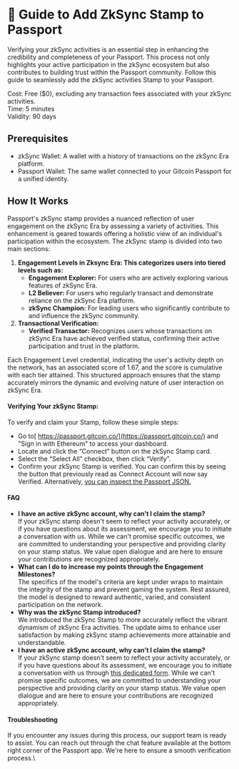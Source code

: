 # 🔌 Guide to Add ZkSync Stamp to Passport

Verifying your zkSync activities is an essential step in enhancing the credibility and completeness of your Passport. This process not only highlights your active participation in the zkSync ecosystem but also contributes to building trust within the Passport community. Follow this guide to seamlessly add the zkSync activities Stamp to your Passport.

Cost: Free ($0), excluding any transaction fees associated with your zkSync activities.\
Time: 5 minutes\
Validity: 90 days

## Prerequisites

* zkSync Wallet: A wallet with a history of transactions on the zkSync Era platform.
* Passport Wallet: The same wallet connected to your Gitcoin Passport for a unified identity.

## How It Works

Passport's zkSync stamp provides a nuanced reflection of user engagement on the zkSync Era by assessing a variety of activities. This enhancement is geared towards offering a holistic view of an individual's participation within the ecosystem. The zkSync stamp is divided into two main sections:

1. **Engagement Levels in Zksync Era: This categorizes users into tiered levels such as:**
   * **Engagement Explorer:** For users who are actively exploring various features of zkSync Era.
   * **L2 Believer:** For users who regularly transact and demonstrate reliance on the zkSync Era platform.
   * **zkSync Champion:** For leading users who significantly contribute to and influence the zkSync community.
2. **Transactional Verification:**
   * **Verified Transactor:** Recognizes users whose transactions on zkSync Era have achieved verified status, confirming their active participation and trust in the platform.

Each Engagement Level credential, indicating the user's activity depth on the network, has an associated score of 1.67, and the score is cumulative with each tier attained. This structured approach ensures that the stamp accurately mirrors the dynamic and evolving nature of user interaction on zkSync Era.

#### Verifying Your zkSync Stamp:

To verify and claim your Stamp, follow these simple steps:

* Go to[ https://passport.gitcoin.co/](https://passport.gitcoin.co/) and "Sign in with Ethereum" to access your dashboard.
* Locate and click the “Connect” button on the zkSync Stamp card.
* Select the “Select All” checkbox, then click “Verify”.
* Confirm your zkSync Stamp is verified. You can confirm this by seeing the button that previously read as Connect Account will now say Verified. Alternatively, [you can inspect the Passport JSON.​](https://support.gitcoin.co/gitcoin-knowledge-base/gitcoin-passport/common-questions/how-to-access-your-passport-json)

#### FAQ

* **I have an active zkSync account, why can’t I claim the stamp?**\
  If your zkSync stamp doesn't seem to reflect your activity accurately, or if you have questions about its assessment, we encourage you to initiate a conversation with us. While we can't promise specific outcomes, we are committed to understanding your perspective and providing clarity on your stamp status. We value open dialogue and are here to ensure your contributions are recognized appropriately.
* **What can I do to increase my points through the Engagement Milestones?**\
  The specifics of the model's criteria are kept under wraps to maintain the integrity of the stamp and prevent gaming the system. Rest assured, the model is designed to reward authentic, varied, and consistent participation on the network.
* **Why was the zkSync Stamp introduced?**\
  We introduced the zkSync Stamp to more accurately reflect the vibrant dynamism of zkSync Era activities. The update aims to enhance user satisfaction by making zkSync stamp achievements more attainable and understandable.
* **I have an active zkSync account, why can’t I claim the stamp?**\
  If your zkSync stamp doesn't seem to reflect your activity accurately, or if you have questions about its assessment, we encourage you to initiate a conversation with us through [this dedicated form](https://docs.google.com/forms/d/e/1FAIpQLSfvQdwpCLyL0ZX1zOz\_DepTrjbgwo77GwEeK16Z8hPWqoQMTA/viewform). While we can't promise specific outcomes, we are committed to understanding your perspective and providing clarity on your stamp status. We value open dialogue and are here to ensure your contributions are recognized appropriately.

#### Troubleshooting

If you encounter any issues during this process, our support team is ready to assist. You can reach out through the chat feature available at the bottom right corner of the Passport app. We're here to ensure a smooth verification process.\
